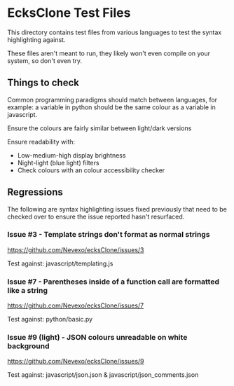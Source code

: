 # EcksClone Test Files

This directory contains test files from various languages to test the syntax highlighting
against.

These files aren't meant to run, they likely won't even compile on your system, so don't even
try.

## Things to check

Common programming paradigms should match between languages, for example: a variable in python
should be the same colour as a variable in javascript.

Ensure the colours are fairly similar between light/dark versions

Ensure readability with:

- Low-medium-high display brightness
- Night-light (blue light) filters
- Check colours with an colour accessibility checker

## Regressions

The following are syntax highlighting issues fixed previously that need to be checked
over to ensure the issue reported hasn't resurfaced.

### Issue #3 - Template strings don't format as normal strings

https://github.com/Nevexo/ecksClone/issues/3

Test against: javascript/templating.js

### Issue #7 - Parentheses inside of a function call are formatted like a string

https://github.com/Nevexo/ecksClone/issues/7

Test against: python/basic.py

### Issue #9 (light) - JSON colours unreadable on white background

https://github.com/Nevexo/ecksClone/issues/9

Test against: javascript/json.json & javascript/json_comments.json